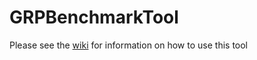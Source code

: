 # GRPBenchmarkTool

Please see the [wiki](https://github.com/electroball09/GRPBenchmarkTool/wiki) for information on how to use this tool
